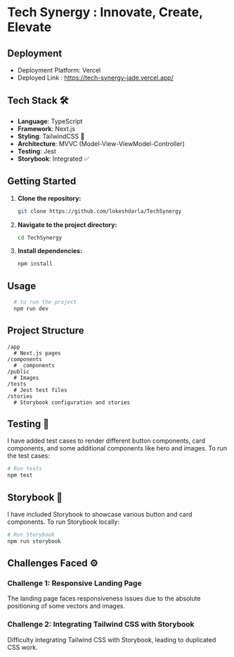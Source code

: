 # Tech Synergy : Innovate, Create, Elevate

## Deployment
- Deployment Platform: Vercel
- Deployed Link : https://tech-synergy-jade.vercel.app/

## Tech Stack 🛠️

- **Language**: TypeScript
- **Framework**: Next.js
- **Styling**: TailwindCSS 🎨
- **Architecture**: MVVC (Model-View-ViewModel-Controller)
- **Testing**: Jest 
- **Storybook**: Integrated ✅


## Getting Started

1. **Clone the repository:**

    ```bash
    git clone https://github.com/lokeshdarla/TechSynergy
    ```

2. **Navigate to the project directory:**

    ```bash
    cd TechSynergy
    ```

3. **Install dependencies:**

    ```bash
    npm install
    ```

## Usage

```bash
  # to run the project
  npm run dev
```

## Project Structure 

```
/app
  # Next.js pages
/components
  #  components
/public
  # Images
/tests
  # Jest test files
/stories
  # Storybook configuration and stories
```

## Testing 🧪

I have added test cases to render different button components, card components, and some additional components like hero and images. To run the test cases:

```bash
# Run tests
npm test
```

## Storybook 🎨

I have included Storybook to showcase various button and card components. To run Storybook locally:

```bash
# Run Storybook
npm run storybook
```

## Challenges Faced ⚙️


### Challenge 1: Responsive Landing Page

The landing page faces responsiveness issues due to the absolute positioning of some vectors and images.

### Challenge 2: Integrating Tailwind CSS with Storybook

Difficulty integrating Tailwind CSS with Storybook, leading to duplicated CSS work.
